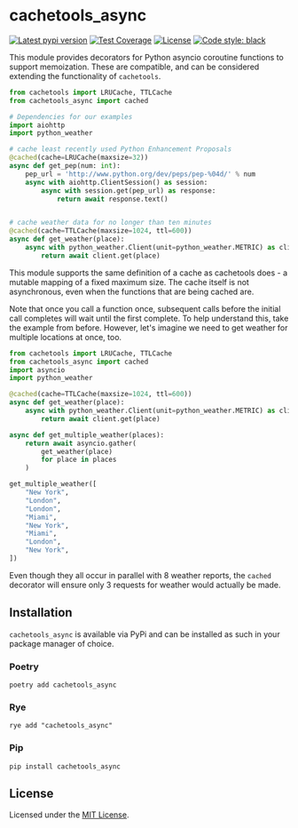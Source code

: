 # cachetools_async

[![Latest pypi version](https://img.shields.io/pypi/v/cachetools-async)](https://pypi.org/project/cachetools-async/)
[![Test Coverage](https://img.shields.io/codecov/c/github/imnotjames/cachetools-async/master.svg)](https://codecov.io/gh/imnotjames/cachetools-async)
[![License](https://img.shields.io/github/license/imnotjames/cachetools-async)](./LICENSE)
[![Code style: black](https://img.shields.io/badge/code%20style-black-000000.svg)](https://github.com/psf/black)


This module provides decorators for Python asyncio coroutine functions
to support memoization.  These are compatible, and can be considered extending
the functionality of `cachetools`.

```python
from cachetools import LRUCache, TTLCache
from cachetools_async import cached

# Dependencies for our examples
import aiohttp
import python_weather

# cache least recently used Python Enhancement Proposals
@cached(cache=LRUCache(maxsize=32))
async def get_pep(num: int):
    pep_url = 'http://www.python.org/dev/peps/pep-%04d/' % num
    async with aiohttp.ClientSession() as session:
        async with session.get(pep_url) as response:
            return await response.text()


# cache weather data for no longer than ten minutes
@cached(cache=TTLCache(maxsize=1024, ttl=600))
async def get_weather(place):
    async with python_weather.Client(unit=python_weather.METRIC) as client:
        return await client.get(place)
```

This module supports the same definition of a cache as cachetools does - a mutable mapping of a fixed
maximum size.  The cache itself is not asynchronous, even when the functions that are being cached are.

Note that once you call a function once, subsequent calls before the initial call completes will wait
until the first complete.  To help understand this, take the example from before.  However, let's imagine
we need to get weather for multiple locations at once, too.

```python
from cachetools import LRUCache, TTLCache
from cachetools_async import cached
import asyncio
import python_weather

@cached(cache=TTLCache(maxsize=1024, ttl=600))
async def get_weather(place):
    async with python_weather.Client(unit=python_weather.METRIC) as client:
        return await client.get(place)

async def get_multiple_weather(places):
    return await asyncio.gather(
        get_weather(place)
        for place in places
    )

get_multiple_weather([
    "New York",
    "London",
    "London",
    "Miami",
    "New York",
    "Miami",
    "London",
    "New York",
])
```

Even though they all occur in parallel with 8 weather reports, the `cached` decorator will ensure
only 3 requests for weather would actually be made.

## Installation

`cachetools_async` is available via PyPi and can be installed as such in your package manager of choice.

### Poetry

```shell
poetry add cachetools_async
```

### Rye

```shell
rye add "cachetools_async"
```

### Pip

```shell
pip install cachetools_async
```


## License

Licensed under the [MIT License](./LICENSE).